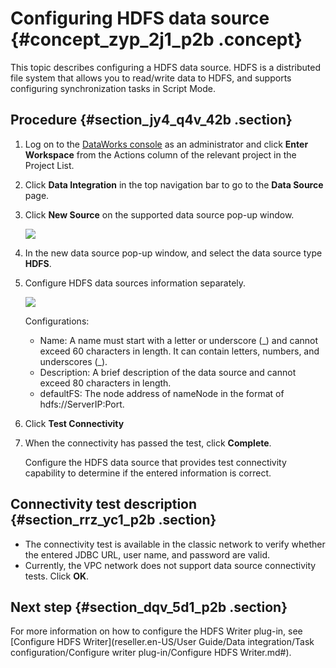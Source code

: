 # Configuring HDFS data source {#concept_zyp_2j1_p2b .concept}

This topic describes configuring a HDFS data source. HDFS is a distributed file system that allows you to read/write data to HDFS, and supports configuring synchronization tasks in Script Mode.

## Procedure {#section_jy4_q4v_42b .section}

1.  Log on to the [DataWorks console](https://partners-intl.aliyun.com) as an administrator and click **Enter Workspace** from the Actions column of the relevant project in the Project List.
2.  Click **Data Integration** in the top navigation bar to go to the **Data Source** page.
3.  Click **New Source** on the supported data source pop-up window.

    ![](http://static-aliyun-doc.oss-cn-hangzhou.aliyuncs.com/assets/img/16202/15514308097538_en-US.png)

4.  In the new data source pop-up window, and select the data source type **HDFS**.
5.  Configure HDFS data sources information separately.

    ![](http://static-aliyun-doc.oss-cn-hangzhou.aliyuncs.com/assets/img/16202/15514308097539_en-US.png)

    Configurations:

    -   Name: A name must start with a letter or underscore \(\_\) and cannot exceed 60 characters in length. It can contain letters, numbers, and underscores \(\_\).
    -   Description: A brief description of the data source and cannot exceed 80 characters in length.
    -   defaultFS: The node address of nameNode in the format of hdfs://ServerIP:Port.
6.  Click **Test Connectivity**
7.  When the connectivity has passed the test, click **Complete**.

    Configure the HDFS data source that provides test connectivity capability to determine if the entered information is correct.


## Connectivity test description {#section_rrz_yc1_p2b .section}

-   The connectivity test is available in the classic network to verify whether the entered JDBC URL, user name, and password are valid.
-   Currently, the VPC network does not support data source connectivity tests. Click **OK**.

## Next step {#section_dqv_5d1_p2b .section}

For more information on how to configure the HDFS Writer plug-in, see [Configure HDFS Writer](reseller.en-US/User Guide/Data integration/Task configuration/Configure writer plug-in/Configure HDFS Writer.md#).

